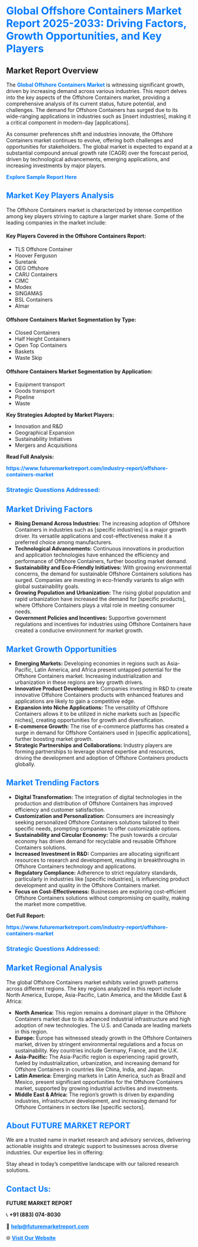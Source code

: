 <h1 style="color: #007BFF;">Global Offshore Containers Market Report 2025-2033: Driving Factors, Growth Opportunities, and Key Players</h1>

<section id="overview">
<h2>Market Report Overview</h2>
<p>The <a href="https://www.futuremarketreport.com/industry-report/offshore-containers-market" style="color: #007BFF; text-decoration: none;"><strong>Global Offshore Containers Market</strong></a> is witnessing significant growth, driven by increasing demand across various industries. This report delves into the key aspects of the Offshore Containers market, providing a comprehensive analysis of its current status, future potential, and challenges. The demand for Offshore Containers has surged due to its wide-ranging applications in industries such as [insert industries], making it a critical component in modern-day [applications].</p>
<p>As consumer preferences shift and industries innovate, the Offshore Containers market continues to evolve, offering both challenges and opportunities for stakeholders. The global market is expected to expand at a substantial compound annual growth rate (CAGR) over the forecast period, driven by technological advancements, emerging applications, and increasing investments by major players.</p>
</section>

<section id="overview">
<p><a href="https://www.futuremarketreport.com/request-sample/reportId=104712" style="color: #007BFF; text-decoration: none;"><strong>Explore Sample Report Here</strong></a></p>
</section>

<section id="key-players">
<h2 style="color: #007BFF;">Market Key Players Analysis</h2>
<p>The Offshore Containers market is characterized by intense competition among key players striving to capture a larger market share. Some of the leading companies in the market include:</p>
<h4>Key Players Covered in the Offshore Containers Report:</h4>
<ul><li>TLS Offshore Container</li><li>Hoover Ferguson</li><li>Suretank</li><li>OEG Offshore</li><li>CARU Containers</li><li>CIMC</li><li>Modex</li><li>SINGAMAS</li><li>BSL Containers</li><li>Almar</li></ul>
<h4>Offshore Containers Market Segmentation by Type:</h4>
<ul><li>Closed Containers</li><li>Half Height Containers</li><li>Open Top Containers</li><li>Baskets</li><li>Waste Skip</li></ul>

<h4>Offshore Containers Market Segmentation by Application:</h4>
<ul><li>Equipment transport</li><li>Goods transport</li><li>Pipeline</li><li>Waste</li></ul>
<p><strong>Key Strategies Adopted by Market Players:</strong></p>
<ul>
<li>Innovation and R&D</li>
<li>Geographical Expansion</li>
<li>Sustainability Initiatives</li>
<li>Mergers and Acquisitions</li>
</ul>
</section>

<section>
<p><strong>Read Full Analysis: </strong></p><a href="https://www.futuremarketreport.com/industry-report/offshore-containers-market" style="color: #007BFF; text-decoration: none;"><strong>https://www.futuremarketreport.com/industry-report/offshore-containers-market</strong></a>
<h3 style="color: #007BFF;">Strategic Questions Addressed:</h3>
</section>

<section id="driving-factors">
<h2 style="color: #007BFF;">Market Driving Factors</h2>
<ul>
<li><strong>Rising Demand Across Industries:</strong> The increasing adoption of Offshore Containers in industries such as [specific industries] is a major growth driver. Its versatile applications and cost-effectiveness make it a preferred choice among manufacturers.</li>
<li><strong>Technological Advancements:</strong> Continuous innovations in production and application technologies have enhanced the efficiency and performance of Offshore Containers, further boosting market demand.</li>
<li><strong>Sustainability and Eco-Friendly Initiatives:</strong> With growing environmental concerns, the demand for sustainable Offshore Containers solutions has surged. Companies are investing in eco-friendly variants to align with global sustainability goals.</li>
<li><strong>Growing Population and Urbanization:</strong> The rising global population and rapid urbanization have increased the demand for [specific products], where Offshore Containers plays a vital role in meeting consumer needs.</li>
<li><strong>Government Policies and Incentives:</strong> Supportive government regulations and incentives for industries using Offshore Containers have created a conducive environment for market growth.</li>
</ul>
</section>

<section id="growth-opportunities">
<h2 style="color: #007BFF;">Market Growth Opportunities</h2>
<ul>
<li><strong>Emerging Markets:</strong> Developing economies in regions such as Asia-Pacific, Latin America, and Africa present untapped potential for the Offshore Containers market. Increasing industrialization and urbanization in these regions are key growth drivers.</li>
<li><strong>Innovative Product Development:</strong> Companies investing in R&D to create innovative Offshore Containers products with enhanced features and applications are likely to gain a competitive edge.</li>
<li><strong>Expansion into Niche Applications:</strong> The versatility of Offshore Containers allows it to be utilized in niche markets such as [specific niches], creating opportunities for growth and diversification.</li>
<li><strong>E-commerce Growth:</strong> The rise of e-commerce platforms has created a surge in demand for Offshore Containers used in [specific applications], further boosting market growth.</li>
<li><strong>Strategic Partnerships and Collaborations:</strong> Industry players are forming partnerships to leverage shared expertise and resources, driving the development and adoption of Offshore Containers products globally.</li>
</ul>
</section>

<section id="trending-factors">
<h2 style="color: #007BFF;">Market Trending Factors</h2>
<ul>
<li><strong>Digital Transformation:</strong> The integration of digital technologies in the production and distribution of Offshore Containers has improved efficiency and customer satisfaction.</li>
<li><strong>Customization and Personalization:</strong> Consumers are increasingly seeking personalized Offshore Containers solutions tailored to their specific needs, prompting companies to offer customizable options.</li>
<li><strong>Sustainability and Circular Economy:</strong> The push towards a circular economy has driven demand for recyclable and reusable Offshore Containers solutions.</li>
<li><strong>Increased Investment in R&D:</strong> Companies are allocating significant resources to research and development, resulting in breakthroughs in Offshore Containers technology and applications.</li>
<li><strong>Regulatory Compliance:</strong> Adherence to strict regulatory standards, particularly in industries like [specific industries], is influencing product development and quality in the Offshore Containers market.</li>
<li><strong>Focus on Cost-Effectiveness:</strong> Businesses are exploring cost-efficient Offshore Containers solutions without compromising on quality, making the market more competitive.</li>
</ul>
</section>

<section>
<p><strong>Get Full Report: </strong></p><a href="https://www.futuremarketreport.com/industry-report/offshore-containers-market" style="color: #007BFF; text-decoration: none;"><strong>https://www.futuremarketreport.com/industry-report/offshore-containers-market</strong></a>
<h3 style="color: #007BFF;">Strategic Questions Addressed:</h3>
</section>


<section id="regional-analysis">
<h2 style="color: #007BFF;">Market Regional Analysis</h2>
<p>The global Offshore Containers market exhibits varied growth patterns across different regions. The key regions analyzed in this report include North America, Europe, Asia-Pacific, Latin America, and the Middle East & Africa:</p>
<ul>
<li><strong>North America:</strong> This region remains a dominant player in the Offshore Containers market due to its advanced industrial infrastructure and high adoption of new technologies. The U.S. and Canada are leading markets in this region.</li>
<li><strong>Europe:</strong> Europe has witnessed steady growth in the Offshore Containers market, driven by stringent environmental regulations and a focus on sustainability. Key countries include Germany, France, and the U.K.</li>
<li><strong>Asia-Pacific:</strong> The Asia-Pacific region is experiencing rapid growth, fueled by industrialization, urbanization, and increasing demand for Offshore Containers in countries like China, India, and Japan.</li>
<li><strong>Latin America:</strong> Emerging markets in Latin America, such as Brazil and Mexico, present significant opportunities for the Offshore Containers market, supported by growing industrial activities and investments.</li>
<li><strong>Middle East & Africa:</strong> The region’s growth is driven by expanding industries, infrastructure development, and increasing demand for Offshore Containers in sectors like [specific sectors].</li>
</ul>
</section>

<footer>
<h2 style="color: #007BFF;">About FUTURE MARKET REPORT</h2>
<p>We are a trusted name in market research and advisory services, delivering actionable insights and strategic support to businesses across diverse industries. Our expertise lies in offering:</p>

<p>Stay ahead in today’s competitive landscape with our tailored research solutions.</p>

<h2 style="color: #007BFF;">Contact Us:</h2>
<p><strong>FUTURE MARKET REPORT</strong></p>
<p>📞 <strong>+91 (883) 074-8030</strong></p>
<p>📧 <strong><a href="mailto:help@futuremarketreport.com" style="color: #007BFF;">help@futuremarketreport.com</a></strong></p>
<p>🌐 <strong><a href="https://www.futuremarketreport.com/" style="color: #007BFF;">Visit Our Website</a></strong></p>
</footer>